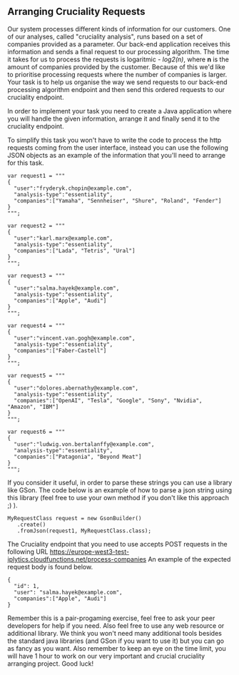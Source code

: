 Arranging Cruciality Requests
------------------------------

Our system processes different kinds of information for our customers. One of our analyses, called "cruciality analysis", 
runs based on a set of companies provided as a parameter. Our back-end application receives this information and sends a 
final request to our processing algorithm. The time it takes for us to process the requests is logaritmic - *log2(n)*, 
where **n** is the amount of companies provided by the customer. Because of this we'd like to prioritise processing 
requests where the number of companies is larger. Your task is to help us organise the way we send requests to our 
back-end processing algorithm endpoint and then send this ordered requests to our cruciality endpoint.

In order to implement your task you need to create a Java application where you will handle the given information, arrange 
it and finally send it to the cruciality endpoint.

To simplify this task you won't have to write the code to process the http requests coming from the user interface, instead 
you can use the following JSON objects as an example of the information that you'll need to arrange for this task.

    var request1 = """
    {
      "user":"fryderyk.chopin@example.com",
      "analysis-type":"essentiality",
      "companies":["Yamaha", "Sennheiser", "Shure", "Roland", "Fender"]
    }
    """;

    var request2 = """
    {
      "user":"karl.marx@example.com",
      "analysis-type":"essentiality",
      "companies":["Lada", "Tetris", "Ural"]
    }
    """;

    var request3 = """
    {
      "user":"salma.hayek@example.com",
      "analysis-type":"essentiality",
      "companies":["Apple", "Audi"]
    }
    """;

    var request4 = """
    {
      "user":"vincent.van.gogh@example.com",
      "analysis-type":"essentiality",
      "companies":["Faber-Castell"]
    }
    """;

    var request5 = """
    {
      "user":"dolores.abernathy@example.com",
      "analysis-type":"essentiality",
      "companies":["OpenAI", "Tesla", "Google", "Sony", "Nvidia", "Amazon", "IBM"]
    }
    """;

    var request6 = """
    {
      "user":"ludwig.von.bertalanffy@example.com",
      "analysis-type":"essentiality",
      "companies":["Patagonia", "Beyond Meat"]
    }
    """;


If you consider it useful, in order to parse these strings you can use a library like GSon. The code below is an example 
of how to parse a json string using this library (feel free to use your own method if you don't like this approach ;) ).

    MyRequestClass request = new GsonBuilder()
       .create()
       .fromJson(request1, MyRequestClass.class);

The Cruciality endpoint that you need to use accepts POST requests in the following URL 
https://europe-west3-test-iplytics.cloudfunctions.net/process-companies 
An example of the expected request body is found below.

    {
      "id": 1,
      "user": "salma.hayek@example.com",
      "companies":["Apple", "Audi"]
    }

Remember this is a pair-progaming exercise, feel free to ask your peer developers for help if you need. Also feel free to 
use any web resource or additional library. We think you won't need many additional tools besides the standard java libraries 
(and GSon if you want to use it) but you can go as fancy as you want. Also remember to keep an eye on the time limit, you 
will have 1 hour to work on our very important and crucial cruciality arranging project. Good luck!
